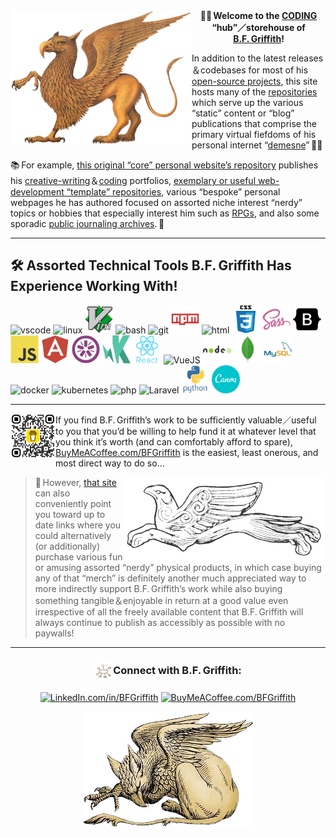 <div align="center">
<img src="https://github.com/BFGriffith/BFGriffith/blob/master/images/Griffin_statant.png" width="290" height="215" align="left">
<strong align="center">🖖🏼 Welcome to the <a href="https://bfgriffith.github.io/professional-portfolio/">CODING</a> “hub”／storehouse of <a href="https://bfgriffith.github.io/about/">B.F. Griffith</a>!</strong>
<p align="left">In addition to the latest releases＆codebases for most of his <a href="https://bfgriffith.github.io/professional-portfolio/" target="_blank">open-source projects</a>, this site hosts many of the <a href="https://github.com/BFGriffith?tab=repositories" target="_target">repositories</a> which serve up the various “static” content or “blog” publications that comprise the primary virtual fiefdoms of his personal internet “<a href="https://www.etymonline.com/word/demesne" target="_blank">demesne</a>” 🏰🌾</p>
<p align="left">📚 For example, <a href="https://github.com/BFGriffith/BFGriffith.github.io" target="_blank">this original “core” personal website’s repository</a> publishes his <a href="https://bfgriffith.github.io/writing-portfolio/" target="_blank">creative-writing</a>＆<a href="https://bfgriffith.github.io/professional-portfolio/" target="_blank">coding</a> portfolios, <a href="https://github.com/BFGriffith/expositum-fragmenta" target="_blank">exemplary or useful web-development “template” repositories<a/>, various “bespoke” personal webpages he has authored focused on assorted niche interest “nerdy” topics or hobbies that especially interest him such as <a href="https://bfgriffith.github.io/RPGs/" target="_blank">RPGs</a>, and also some sporadic <a href="https://bfgriffith.github.io/archive/">public journaling archives</a>. 📖</p>
</div>

---

<h2>🛠️&nbsp;Assorted Technical Tools B.F. Griffith Has Experience Working With!</h2>
<p align="left">
<img src="https://cdn.jsdelivr.net/gh/devicons/devicon/icons/vscode/vscode-original.svg" alt="vscode" width="45" height="45"/>
<img src="https://cdn.jsdelivr.net/gh/devicons/devicon/icons/linux/linux-original.svg" alt="linux" width="45" height="45"/>
<img src="https://raw.githubusercontent.com/devicons/devicon/master/icons/vim/vim-original.svg" width="45" height="45"/>
<img src="https://cdn.jsdelivr.net/gh/devicons/devicon/icons/bash/bash-original.svg" alt="bash" width="45" height="45"/>
<img src="https://cdn.jsdelivr.net/gh/devicons/devicon/icons/git/git-original.svg" alt="git" width="45" height="45"/>
<img src="https://raw.githubusercontent.com/devicons/devicon/master/icons/npm/npm-original-wordmark.svg" width="45" height="45"/>
<img src="https://cdn.jsdelivr.net/gh/devicons/devicon/icons/html5/html5-original.svg" alt="html" width="45" height="45"/>
<img src="https://raw.githubusercontent.com/devicons/devicon/master/icons/css3/css3-original-wordmark.svg" alt="css3" width="45" height="45" />
<img src="https://raw.githubusercontent.com/devicons/devicon/master/icons/sass/sass-original.svg" width="45" height="45"/>
<img src="https://raw.githubusercontent.com/devicons/devicon/master/icons/bootstrap/bootstrap-plain.svg" alt="bootstrap" width="45" height="45" />
<img src="https://raw.githubusercontent.com/devicons/devicon/master/icons/javascript/javascript-original.svg" alt="javascript" width="45" height="45" />
<img src="https://raw.githubusercontent.com/devicons/devicon/master/icons/angularjs/angularjs-plain.svg" width="45" height="45"/>
<img src="https://raw.githubusercontent.com/devicons/devicon/master/icons/jasmine/jasmine-plain.svg" width="45" height="45"/>
<img src="https://raw.githubusercontent.com/devicons/devicon/master/icons/karma/karma-original.svg" width="45" height="45"/>
<img src="https://raw.githubusercontent.com/devicons/devicon/master/icons/react/react-original-wordmark.svg" alt="react" width="45" height="45" />
<img src="https://cdn.jsdelivr.net/gh/devicons/devicon/icons/vuejs/vuejs-original-wordmark.svg" alt="VueJS" width="45" height="45"/>
<img src="https://raw.githubusercontent.com/devicons/devicon/master/icons/nodejs/nodejs-original-wordmark.svg" alt="nodejs" width="45" height="45" />
<img src="https://raw.githubusercontent.com/devicons/devicon/master/icons/mongodb/mongodb-original.svg" alt="mongodb" width="45" height="45" />
<img src="https://raw.githubusercontent.com/devicons/devicon/master/icons/mysql/mysql-original-wordmark.svg" alt="mysql" width="45" height="45" />
<img src="https://cdn.jsdelivr.net/gh/devicons/devicon/icons/docker/docker-original.svg" alt="docker" width="45" height="45"/>
<img src="https://cdn.jsdelivr.net/gh/devicons/devicon/icons/kubernetes/kubernetes-plain.svg" alt="kubernetes" width="45" height="45"/>
<img src="https://cdn.jsdelivr.net/gh/devicons/devicon/icons/php/php-original.svg" alt="php" width="45" height="45"/>
<img src="https://cdn.jsdelivr.net/gh/devicons/devicon/icons/laravel/laravel-plain-wordmark.svg" alt="Laravel" width="45" height="45"/>
<img src="https://raw.githubusercontent.com/devicons/devicon/master/icons/python/python-original-wordmark.svg" alt="python" width="45" height="45" />
<img src="https://raw.githubusercontent.com/devicons/devicon/master/icons/canva/canva-original.svg" width="45" height="45"/>
</p>

---
  
<div align="left">
<img src="/images/bmc_qr.png" alt="BuyMeACoffee.com/BFGriffith" align="left" width="72px" height="72px">
<p align="left">If you find B.F. Griffith’s work to be sufficiently valuable／useful to you that you’d be willing to help fund it at whatever level that you think it’s worth (and can comfortably afford to spare), <a href="https://www.buymeacoffee.com/bfgriffith">BuyMeACoffee.com/BFGriffith</a> is the easiest, least onerous, and most direct way to do so…</p>
<img src="/images/Gold_Flying_Griffin_Mycenae_Schliemann.png" alt="flying Mycenaen Gryphon, Schliemann" align="right">
</div>

> 🎁 However, [that site](https://www.BuyMeACoffee.com/BFGriffith) can also conveniently point you toward up to date links where you could alternatively (or additionally) purchase various fun or amusing assorted “nerdy” physical products, in which case buying any of that “merch” is definitely another much appreciated way to more indirectly support B.F. Griffith’s work while also buying something tangible＆enjoyable in return at a good value even irrespective of all the freely available content that B.F. Griffith will always continue to publish as accessibly as possible with no paywalls!
---
<div align="center"><h3 align="center"><img align="center" src="https://github.com/BFGriffith/BFGriffith/blob/master/images/mind-map.png" height="30" width="30">Connect with B.F. Griffith:</h3></div>
<p align="center">
<span>
<a href="https://www.LinkedIn.com/in/BFGriffith/" target="_blank"><img src="https://www.vectorlogo.zone/logos/linkedin/linkedin-tile.svg" alt="LinkedIn.com/in/BFGriffith" height="32" width="32" align="center" /></a>
<a href="https://www.buymeacoffee.com/BFGriffith" target="_blank"><img src="https://www.vectorlogo.zone/logos/buymeacoffee/buymeacoffee-icon.svg" alt="BuyMeACoffee.com/BFGriffith" height="32" width="32" align="center" /></a>
</span>
</p>
<div align="center"><img src="https://github.com/BFGriffith/BFGriffith/blob/master/images/John-Tenniel_Griffin_1865.png" target="_blank"></div>
